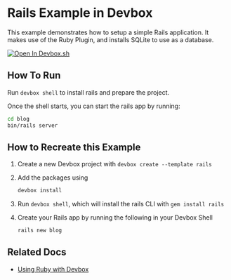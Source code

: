 # Rails Example in Devbox

This example demonstrates how to setup a simple Rails application. It makes use of the Ruby Plugin, and installs SQLite to use as a database.

[![Open In Devbox.sh](https://jetify.com/img/devbox/open-in-devbox.svg)](https://devbox.sh/open/templates/rails)

## How To Run

Run `devbox shell` to install rails and prepare the project.

Once the shell starts, you can start the rails app by running:

```bash
cd blog
bin/rails server
```

## How to Recreate this Example

1. Create a new Devbox project with `devbox create --template rails`
2. Add the packages using

   ```bash
   devbox install
   ```

3. Run `devbox shell`, which will install the rails CLI with `gem install rails`
4. Create your Rails app by running the following in your Devbox Shell

   ```bash
   rails new blog
   ```

## Related Docs

* [Using Ruby with Devbox](https://www.jetify.com/devbox/docs/devbox_examples/languages/ruby/)
